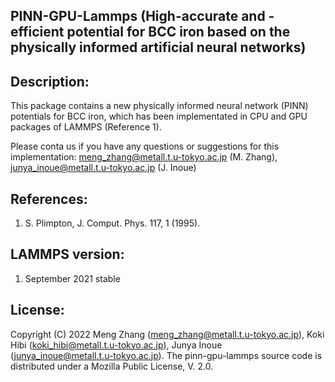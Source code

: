 ## PINN-GPU-Lammps (High-accurate and -efficient potential for BCC iron based on the physically informed artificial neural networks)

## Description:
This package contains a new physically informed neural network (PINN) potentials for BCC iron, which has been implementated in CPU and GPU packages of LAMMPS (Reference 1). 

Please conta us if you have any questions or suggestions for this implementation: meng_zhang@metall.t.u-tokyo.ac.jp (M. Zhang), junya_inoue@metall.t.u-tokyo.ac.jp (J. Inoue)

## References:
1) S. Plimpton, J. Comput. Phys. 117, 1 (1995).

## LAMMPS version:
1) September 2021 stable

## License:
Copyright (C) 2022 Meng Zhang (meng_zhang@metall.t.u-tokyo.ac.jp), Koki Hibi (koki_hibi@metall.t.u-tokyo.ac.jp), Junya Inoue (junya_inoue@metall.t.u-tokyo.ac.jp). The pinn-gpu-lammps source code is distributed under a Mozilla Public License, V. 2.0.
